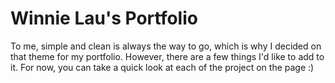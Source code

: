 # Winnie Lau's Portfolio

To me, simple and clean is always the way to go, which is why I decided on that theme for my portfolio. However, there are a few things I'd like to add to it. For now, you can take a quick look at each of the project on the page :)
